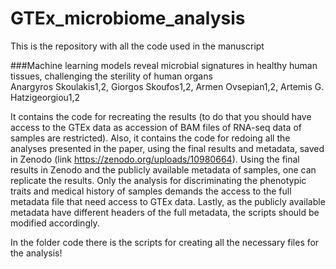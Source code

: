 # GTEx_microbiome_analysis

This is the repository with all the code used in the manuscript 

###Machine learning models reveal microbial signatures in healthy human tissues, challenging the sterility of human organs  
Anargyros Skoulakis1,2, Giorgos Skoufos1,2, Armen Ovsepian1,2, Artemis G. Hatzigeorgiou1,2

It contains the code for recreating the results (to do that you should have access to the GTEx data as accession of BAM files of RNA-seq data of samples are restricted). Also, it contains the code for redoing all the analyses presented in the paper, using the final results and metadata, saved in Zenodo (link https://zenodo.org/uploads/10980664). Using the final results in Zenodo and the publicly available metadata of samples, one can replicate the results. Only the analysis for discriminating the phenotypic traits and medical history of samples demands the access to the full metadata file that need access to GTEx data. Lastly, as the publicly available metadata have different headers of the full metadata, the scripts should be modified accordingly.

In the folder code there is the scripts for creating all the necessary files for the analysis!
